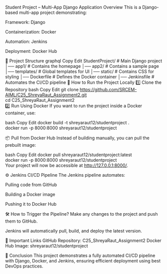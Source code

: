 Student Project – Multi-App Django Application
Overview
This is a Django-based multi-app project demonstrating:

Framework: Django

Containerization: Docker

Automation: Jenkins

Deployment: Docker Hub

📁 Project Structure
graphql
Copy
Edit
StudentProject/   # Main Django project
│── app1/         # Contains the homepage
│── app2/         # Contains a sample page
│── templates/    # Global templates for UI
│── static/       # Contains CSS for styling
│── Dockerfile    # Defines the Docker container
│── Jenkinsfile   # Automates the CI/CD pipeline
🚀 How to Run the Project Locally
1️⃣ Clone the Repository
bash
Copy
Edit
git clone https://github.com/SRCEM-AIML/C25_ShreyaRaut_Assignment2.git  
cd C25_ShreyaRaut_Assignment2  
2️⃣ Run Using Docker
If you want to run the project inside a Docker container, use:

bash
Copy
Edit
docker build -t shreyaraut12/studentproject .  
docker run -p 8000:8000 shreyaraut12/studentproject  

📦 Pull from Docker Hub
Instead of building manually, you can pull the prebuilt image:

bash
Copy
Edit
docker pull shreyaraut12/studentproject:latest  
docker run -p 8000:8000 shreyaraut12/studentproject  
Your project will now be accessible at http://127.0.0.1:8000/.

⚙️ Jenkins CI/CD Pipeline
The Jenkins pipeline automates:

Pulling code from GitHub

Building a Docker image

Pushing it to Docker Hub

🛠 How to Trigger the Pipeline?
Make any changes to the project and push them to GitHub.

Jenkins will automatically pull, build, and deploy the latest version.

🔗 Important Links
GitHub Repository: C25_ShreyaRaut_Assignment2
Docker Hub Image: shreyaraut12/studentproject

📌 Conclusion
This project demonstrates a fully automated CI/CD pipeline with Django, Docker, and Jenkins, ensuring efficient deployment using best DevOps practices.


